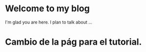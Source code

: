 # Welcome to my blog

I'm glad you are here. I plan to talk about ...


# Cambio de la pág para el tutorial.
